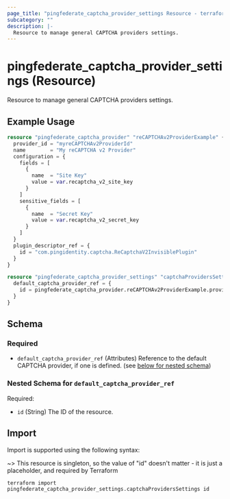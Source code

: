 ```yaml
---
page_title: "pingfederate_captcha_provider_settings Resource - terraform-provider-pingfederate"
subcategory: ""
description: |-
  Resource to manage general CAPTCHA providers settings.
---
```


# pingfederate_captcha_provider_settings (Resource)

Resource to manage general CAPTCHA providers settings.

## Example Usage

```terraform
resource "pingfederate_captcha_provider" "reCAPTCHAv2ProviderExample" {
  provider_id = "myreCAPTCHAv2ProviderId"
  name        = "My reCAPTCHA v2 Provider"
  configuration = {
    fields = [
      {
        name  = "Site Key"
        value = var.recaptcha_v2_site_key
      }
    ]
    sensitive_fields = [
      {
        name  = "Secret Key"
        value = var.recaptcha_v2_secret_key
      }
    ]
  }
  plugin_descriptor_ref = {
    id = "com.pingidentity.captcha.ReCaptchaV2InvisiblePlugin"
  }
}

resource "pingfederate_captcha_provider_settings" "captchaProvidersSettings" {
  default_captcha_provider_ref = {
    id = pingfederate_captcha_provider.reCAPTCHAv2ProviderExample.provider_id
  }
}
```

<!-- schema generated by tfplugindocs -->
## Schema

### Required

- `default_captcha_provider_ref` (Attributes) Reference to the default CAPTCHA provider, if one is defined. (see [below for nested schema](#nestedatt--default_captcha_provider_ref))

<a id="nestedatt--default_captcha_provider_ref"></a>
### Nested Schema for `default_captcha_provider_ref`

Required:

- `id` (String) The ID of the resource.

## Import

Import is supported using the following syntax:

~> This resource is singleton, so the value of "id" doesn't matter - it is just a placeholder, and required by Terraform

```shell
terraform import pingfederate_captcha_provider_settings.captchaProvidersSettings id
```